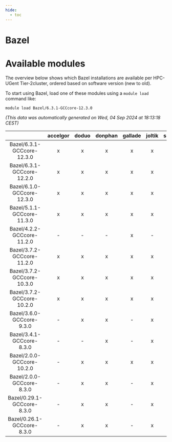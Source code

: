 ```yaml
---
hide:
  - toc
---
```


Bazel
=====

# Available modules


The overview below shows which Bazel installations are available per HPC-UGent Tier-2cluster, ordered based on software version (new to old).

To start using Bazel, load one of these modules using a `module load` command like:

```shell
module load Bazel/6.3.1-GCCcore-12.3.0
```

*(This data was automatically generated on Wed, 04 Sep 2024 at 18:13:18 CEST)*  

| |accelgor|doduo|donphan|gallade|joltik|shinx|skitty|
| :---: | :---: | :---: | :---: | :---: | :---: | :---: | :---: |
|Bazel/6.3.1-GCCcore-12.3.0|x|x|x|x|x|x|x|
|Bazel/6.3.1-GCCcore-12.2.0|x|x|x|x|x|-|x|
|Bazel/6.1.0-GCCcore-12.3.0|x|x|x|x|x|x|x|
|Bazel/5.1.1-GCCcore-11.3.0|x|x|x|x|x|x|x|
|Bazel/4.2.2-GCCcore-11.2.0|-|-|-|x|-|-|-|
|Bazel/3.7.2-GCCcore-11.2.0|x|x|x|x|x|-|x|
|Bazel/3.7.2-GCCcore-10.3.0|x|x|x|x|x|-|x|
|Bazel/3.7.2-GCCcore-10.2.0|x|x|x|x|x|-|x|
|Bazel/3.6.0-GCCcore-9.3.0|-|x|x|-|x|-|x|
|Bazel/3.4.1-GCCcore-8.3.0|-|-|x|-|x|-|x|
|Bazel/2.0.0-GCCcore-10.2.0|-|x|x|x|x|-|x|
|Bazel/2.0.0-GCCcore-8.3.0|-|x|x|-|x|-|x|
|Bazel/0.29.1-GCCcore-8.3.0|-|x|x|-|x|-|x|
|Bazel/0.26.1-GCCcore-8.3.0|-|x|x|-|x|-|x|

